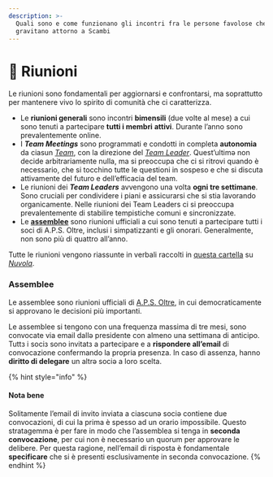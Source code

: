 ```yaml
---
description: >-
  Quali sono e come funzionano gli incontri fra le persone favolose che
  gravitano attorno a Scambi
---
```


# 💆 Riunioni

Le riunioni sono fondamentali per aggiornarsi e confrontarsi, ma soprattutto per mantenere vivo lo spirito di comunità che ci caratterizza.

* Le **riunioni generali** sono incontri **bimensili** (due volte al mese) a cui sono tenuti a partecipare **tutti i membri** **attivi**. Durante l’anno sono prevalentemente online.
* I _**Team Meetings**_ sono programmati e condotti in completa **autonomia** da ciasun [_Team_](../), con la direzione del [_Team Leader_](teams/team-leaders.md). Quest’ultimə non decide arbitrariamente nulla, ma si preoccupa che ci si ritrovi quando è necessario, che si tocchino tutte le questioni in sospeso e che si discuta attivamente del futuro e dell’efficacia del team.
* Le riunioni dei _**Team Leaders**_ avvengono una volta **ogni tre settimane**. Sono cruciali per condividere i piani e assicurarsi che si stia lavorando organicamente. Nelle riunioni dei Team Leaders ci si preoccupa prevalentemente di stabilire tempistiche comuni e sincronizzate.
* Le [**assemblee**](riunioni.md#assemblee) sono riunioni ufficiali a cui sono tenuti a partecipare tutti i soci di A.P.S. Oltre, inclusi i simpatizzanti e gli onorari. Generalmente, non sono più di quattro all’anno.

Tutte le riunioni vengono riassunte in verbali raccolti in [questa cartella](https://nuvola.scambi.org/f/1114) su [_Nuvola_](piattaforme-e-strumenti/).

### Assemblee

Le assemblee sono riunioni ufficiali di [A.P.S. Oltre](../associazione/), in cui democraticamente si approvano le decisioni più importanti.&#x20;

Le assemblee si tengono con una frequenza massima di tre mesi, sono convocate via email dallə presidente con almeno una settimana di anticipo. Tuttз i sociз sono invitatз a partecipare e a **rispondere all’email** di convocazione confermando la propria presenza. In caso di assenza, hanno **diritto di delegare** un altrə sociə a loro scelta.

{% hint style="info" %}
#### Nota bene

Solitamente l’email di invito inviata a ciascunə sociə contiene due convocazioni, di cui la prima è spesso ad un orario impossibile. Questo stratagemma è per fare in modo che l’assemblea si tenga in **seconda convocazione**, per cui non è necessario un quorum per approvare le delibere. Per questa ragione, nell’email di risposta è fondamentale **specificare** che si è presenti esclusivamente in seconda convocazione.
{% endhint %}
